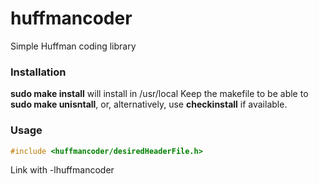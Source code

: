 # huffmancoder
Simple Huffman coding library

### Installation
__sudo make install__ will install in /usr/local
Keep the makefile to be able to __sudo make unisntall__, or, alternatively, use __checkinstall__ if available.

### Usage
```c++ 
#include <huffmancoder/desiredHeaderFile.h> 
```
Link with -lhuffmancoder
